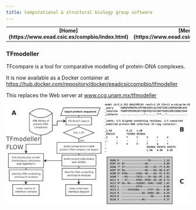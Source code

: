 ```yaml
---
title: Computational & structural biology group software
---
```


<table align="center" width=100%>
  <tr>
    <td align="center"><b>[Home](https://www.eead.csic.es/compbio/index.html)</b></td>
    <td align="center"><b>[Members](https://www.eead.csic.es/compbio/staff.html)</b></td>
    <td align="center"><b>[Publications](https://www.eead.csic.es/compbio/publications.html)</b></td>
    <td align="center"><b>[Software](https://www.eead.csic.es/compbio/software.html)</b></td>
    <td align="center"><b>[Material educativo](https://www.eead.csic.es/compbio/matdidactico.html)</b></td>
    <td align="center"><a href="http://bioinfoperl.blogspot.com"><b>Blog</b></a></td>
    <td align="center"><a href="http://www.eead.csic.es"><img src="pics/logoEEAD.jpeg"></a></td>
  </tr>
</table>


### TFmodeller 

TFcompare is a tool for comparative modelling of protein-DNA complexes.

It is now available as a Docker container at https://hub.docker.com/repository/docker/eeadcsiccompbio/tfmodeller 

This replaces the Web server at www.ccg.unam.mx/tfmodeller

<img src="pics/flowchart.jpeg" alt="flowchart">

